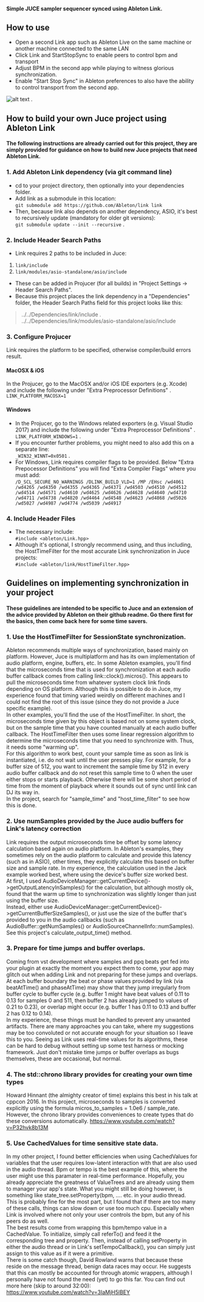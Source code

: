 #### Simple JUCE sampler sequencer synced using Ableton Link.
## How to use
- Open a second Link app such as Ableton Live on the same machine or another machine connected to the same LAN
- Click Link and StartStopSync to enable peers to control bpm and transport
- Adjust BPM in the second app while playing to witness glorious synchronization.
- Enable "Start Stop Sync" in Ableton preferences to also have the ability to control transport from the second app.    

![alt text](https://github.com/ianacaburian/AbletonLink_JuceSampler/blob/master/ScreenShot.png) .   

## How to build your own Juce project using Ableton Link
#### The following instructions are already carried out for this project, they are simply provided for guidance on how to build new Juce projects that need Ableton Link.
### 1. Add Ableton Link dependency (via git command line)
- cd to your project directory, then optionally into your dependencies folder.
- Add link as a submodule in this location:    
`git submodule add https://github.com/Ableton/link link`
- Then, because link also depends on another dependency, ASIO, it's best to recursively update (mandatory for older git versions):    
`git submodule update --init --recursive` .   
### 2. Include Header Search Paths
- Link requires 2 paths to be included in Juce:
1. `link/include`
2. `link/modules/asio-standalone/asio/include`
- These can be added in Projucer (for all builds) in "Project Settings -> Header Search Paths".
- Because this project places the link dependency in a "Dependencies" folder, the Header Search Paths field for this project looks like this:    
>../../Dependencies/link/include .   
>../../Dependencies/link/modules/asio-standalone/asio/include

### 3. Configure Projucer
Link requires the platform to be specified, otherwise compiler/build errors result.
#### MacOSX & iOS
In the Projucer, go to the MacOSX and/or iOS IDE exporters (e.g. Xcode) and include the following under "Extra Preprocessor Definitions" .    
`LINK_PLATFORM_MACOSX=1`
#### Windows
- In the Projucer, go to the Windows related exporters (e.g. Visual Studio 2017) and include the following under "Extra Preprocessor Definitions" .   
`LINK_PLATFORM_WINDOWS=1` .   
- If you encounter further problems, you might need to also add this on a separate line:    
`_WIN32_WINNT=0x0501` .   
- For Windows, Link requires compiler flags to be provided. Below "Extra Prepocessor Definitions" you will find "Extra Compiler Flags" where you must add:    
`/D_SCL_SECURE_NO_WARNINGS /DLINK_BUILD_VLD=1 /MP /EHsc /wd4061 /wd4265 /wd4350 /wd4355 /wd4365 /wd4371 /wd4503 /wd4510 /wd4512 /wd4514 /wd4571 /wd4610 /wd4625 /wd4626 /wd4628 /wd4640 /wd4710 /wd4711 /wd4738 /wd4820 /wd4464 /wd4548 /wd4623 /wd4868 /wd5026 /wd5027 /wd4987 /wd4774 /wd5039 /wd4917`
### 4. Include Header Files
- The necessary include:    
`#include <ableton/Link.hpp>`
- Although it's optional, I strongly recommend using, and thus including, the HostTimeFilter for the most accurate Link synchronization in Juce projects:    
`#include <ableton/link/HostTimeFilter.hpp>`
## Guidelines on implementing synchronization in your project
#### These guidelines are intended to be specific to Juce and an extension of the advice provided by Ableton on their github readme. Go there first for the basics, then come back here for some time savers.
### 1. Use the HostTimeFilter for SessionState synchronization.
Ableton recommends multiple ways of synchronization, based mainly on platform. However, Juce is multiplatform and has its own implementation of audio platform, engine, buffers, etc. In some Ableton examples, you'll find that the microseconds time that is used for synchronization at each audio buffer callback comes from calling link::clock().micros(). This appears to pull the microseconds time from whatever system clock link finds depending on OS platform. Although this is possible to do in Juce, my experience found that timing varied weirdly on different machines and I could not find the root of this issue (since they do not provide a Juce specific example).    
In other examples, you'll find the use of the HostTimeFilter. In short, the microseconds time given by this object is based not on some system clock, but on the sample time that you have counted manually at each audio buffer callback. The HostTimeFilter then uses some linear regression algorithm to determine the microseconds time that you need to synchronize with. Thus, it needs some "warming up".    
For this algorithm to work best, count your sample time as soon as link is instantiated, i.e. do not wait until the user presses play. For example, for a buffer size of 512, you want to increment the sample time by 512 in every audio buffer callback and do not reset this sample time to 0 when the user either stops or starts playback. Otherwise there will be some short period of time from the moment of playback where it sounds out of sync until link can DJ its way in.    
In the project, search for "sample_time" and "host_time_filter" to see how this is done.

### 2. Use numSamples provided by the Juce audio buffers for Link's latency correction
Link requires the output microseconds time be offset by some latency calculation based again on audio platform. In Ableton's examples, they sometimes rely on the audio platform to calculate and provide this latency (such as in ASIO), other times, they explicitly calculate this based on buffer size and sample rate. In my experience, the calculation used in the Jack example worked best, where using the device's buffer size worked best.    
At first, I used AudioDeviceManager::getCurrentDevice()->getOutputLatencyInSamples() for the calculation, but although mostly ok, found that the warm up time to synchronization was slightly longer than just using the buffer size.    
Instead, either use AudioDeviceManager::getCurrentDevice()->getCurrentBufferSizeSamples(), or just use the size of the buffer that's provided to you in the audio callbacks (such as AudioBuffer::getNumSamples() or AudioSourceChannelInfo::numSamples).    
See this project's calculate_output_time() method.

### 3. Prepare for time jumps and buffer overlaps.
Coming from vst development where samples and ppq beats get fed into your plugin at exactly the moment you expect them to come, your app may glitch out when adding Link and not preparing for these jumps and overlaps. At each buffer boundary the beat or phase values provided by link (via beatAtTime() and phaseAtTime) may show that they jump irregularly from buffer cycle to buffer cycle (e.g. buffer 1 might have beat values of 0.11 to 0.13 for samples 0 and 511, then buffer 2 has already jumped to values of 0.21 to 0.23), or overlap might occur (e.g. buffer 1 has 0.11 to 0.13 and buffer 2 has 0.12 to 0.14).    
In my experience, these things must be handled to prevent any unwanted artifacts. There are many approaches you can take, where my suggestions may be too convoluted or not accurate enough for your situation so I leave this to you. Seeing as Link uses real-time values for its algorithms, these can be hard to debug without setting up some test harness or mocking framework. Just don't mistake time jumps or buffer overlaps as bugs themselves, these are occasional, but normal.

### 4. The std::chrono library provides for creating your own time types
Howard Hinnant (the almighty creator of time) explains this best in his talk at cppcon 2016. In this project, microseconds to samples is converted explicitly using the formula micros_to_samples = 1.0e6 / sample_rate. However, the chrono library provides conveniences to create types that do these conversions automatically.
https://www.youtube.com/watch?v=P32hvk8b13M

### 5. Use CachedValues for time sensitive state data.
In my other project, I found better efficiencies when using CachedValues for variables that the user requires low-latent interaction with that are also used in the audio thread. Bpm or tempo is the best example of this, where the user might use this paramater in real-time performance. Hopefully, you already appreciate the greatness of ValueTrees and are already using them to manager your app's state. What you might still be doing however, is something like state_tree.setProperty(bpm, .... etc. in your audio thread. This is probably fine for the most part, but I found that if there are too many of these calls, things can slow down or use too much cpu. Especially when Link is involved where not only your user controls the bpm, but any of his peers do as well.    
The best results come from wrapping this bpm/tempo value in a CachedValue. To initialize, simply call referTo() and feed it the corresponding tree and property. Then, instead of calling setProperty in either the audio thread or in Link's setTempoCallback(), you can simply just assign to this value as if it were a primitive.    
There is some catch though, David Rowland warns that because these reside on the message thread, benign data races may occur. He suggests that this can mostly be accounted for through atomic wrappers, although I personally have not found the need (yet) to go this far. You can find out more here (skip to around 32:00):    
https://www.youtube.com/watch?v=3IaMjH5lBEY
